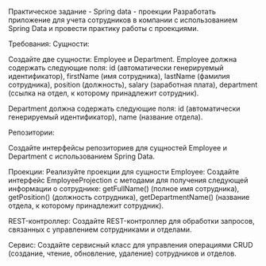 Практическое задание - Spring data - проекции
Разработать приложение для учета сотрудников в компании с использованием Spring Data и провести практику работы с проекциями.

Требования:
Сущности:

Создайте две сущности: Employee и Department. Employee должна содержать следующие поля: id (автоматически генерируемый идентификатор), firstName (имя сотрудника), lastName (фамилия сотрудника), position (должность), salary (заработная плата), department (ссылка на отдел, к которому принадлежит сотрудник).

Department должна содержать следующие поля: id (автоматически генерируемый идентификатор), name (название отдела).

Репозитории:

Создайте интерфейсы репозиториев для сущностей Employee и Department с использованием Spring Data.

Проекции:
Реализуйте проекции для сущности Employee: Создайте интерфейс EmployeeProjection с методами для получения следующей информации о сотруднике: getFullName() (полное имя сотрудника), getPosition() (должность сотрудника), getDepartmentName() (название отдела, к которому принадлежит сотрудник).

REST-контроллер:
Создайте REST-контроллер для обработки запросов, связанных с управлением сотрудниками и отделами.

Сервис:
Создайте сервисный класс для управления операциями CRUD (создание, чтение, обновление, удаление) сотрудников и отделов.